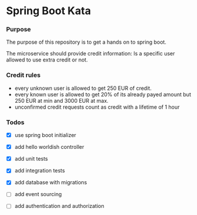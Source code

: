 # Spring Boot Kata
### Purpose

The purpose of this repository is to get a hands on to spring boot.

The microservice should provide credit information: Is a specific user allowed to use extra credit or not.

### Credit rules

* every unknown user is allowed to get 250 EUR of credit.
* every known user is allowed to get 20% of its already payed amount but 250 EUR at min and 3000 EUR at max.
* unconfirmed credit requests count as credit with a lifetime of 1 hour

### Todos
- [x] use spring boot initializer
- [x] add hello worldish controller
- [x] add unit tests
- [x] add integration tests
- [x] add database with migrations
- [ ] add event sourcing
- [ ] add authentication and authorization

